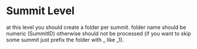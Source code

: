 # Summit Level

at this level you should create a folder per summit. folder name should be numeric
(SummitID) otherwise should not be processed (if you want to skip some summit just prefix the folder
with _ like _1).
